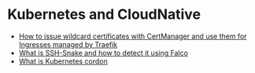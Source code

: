 # Kubernetes and CloudNative

- [How to issue wildcard certificates with CertManager and use them for Ingresses managed by Traefik](https://blog.stonegarden.dev/articles/2023/12/traefik-wildcard-certificates/)
- [What is SSH-Snake and how to detect it using Falco](https://sysdig.com/blog/ssh-snake/)
- [What is Kubernetes cordon](https://cast.ai/blog/kubernetes-cordon-how-it-works-and-when-to-use-it/)
